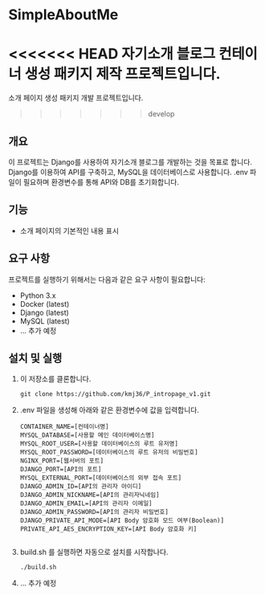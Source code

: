 # SimpleAboutMe

<<<<<<< HEAD
자기소개 블로그 컨테이너 생성 패키지 제작 프로젝트입니다.
=======
소개 페이지 생성 패키지 개발 프로젝트입니다.
>>>>>>> develop

## 개요

이 프로젝트는 Django를 사용하여 자기소개 블로그를 개발하는 것을 목표로 합니다.
Django를 이용하여 API를 구축하고, MySQL을 데이터베이스로 사용합니다.
.env 파일이 필요하며 환경변수를 통해 API와 DB를 초기화합니다.

## 기능

- 소개 페이지의 기본적인 내용 표시

## 요구 사항

프로젝트를 실행하기 위해서는 다음과 같은 요구 사항이 필요합니다:

- Python 3.x
- Docker (latest)
- Django (latest)
- MySQL (latest)
- ... 추가 예정

## 설치 및 실행
1. 이 저장소를 클론합니다.

   ```shell
   git clone https://github.com/kmj36/P_intropage_v1.git

2. .env 파일을 생성해 아래와 같은 환경변수에 값을 입력합니다.
   ```env
   CONTAINER_NAME=[컨테이너명]
   MYSQL_DATABASE=[사용할 메인 데이터베이스명]
   MYSQL_ROOT_USER=[사용할 데이터베이스의 루트 유저명]
   MYSQL_ROOT_PASSWORD=[데이터베이스의 루트 유저의 비밀번호]
   NGINX_PORT=[웹서버의 포트]
   DJANGO_PORT=[API의 포트]
   MYSQL_EXTERNAL_PORT=[데이터베이스의 외부 접속 포트]
   DJANGO_ADMIN_ID=[API의 관리자 아이디]
   DJANGO_ADMIN_NICKNAME=[API의 관리자닉네임]
   DJANGO_ADMIN_EMAIL=[API의 관리자 이메일]
   DJANGO_ADMIN_PASSWORD=[API의 관리자 비밀번호]
   DJANGO_PRIVATE_API_MODE=[API Body 암호화 모드 여부(Boolean)]
   PRIVATE_API_AES_ENCRYPTION_KEY=[API Body 암호화 키]


3. build.sh 를 실행하면 자동으로 설치를 시작합나다.
   ```shell
   ./build.sh

3. ... 추가 예정
